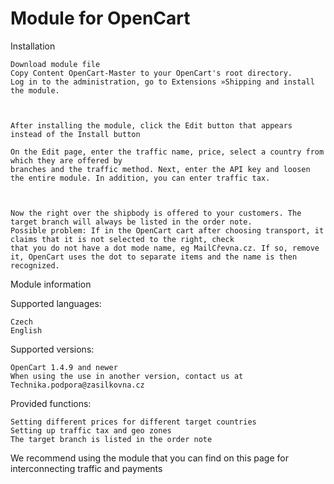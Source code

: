# Module for OpenCart
Installation

    Download module file
    Copy Content OpenCart-Master to your OpenCart's root directory.
    Log in to the administration, go to Extensions »Shipping and install the module.



    After installing the module, click the Edit button that appears instead of the Install button

    On the Edit page, enter the traffic name, price, select a country from which they are offered by 
    branches and the traffic method. Next, enter the API key and loosen the entire module. In addition, you can enter traffic tax.



    Now the right over the shipbody is offered to your customers. The target branch will always be listed in the order note.
    Possible problem: If in the OpenCart cart after choosing transport, it claims that it is not selected to the right, check 
    that you do not have a dot mode name, eg MailCřevna.cz. If so, remove it, OpenCart uses the dot to separate items and the name is then recognized.

Module information

Supported languages:

    Czech
    English

Supported versions:

    OpenCart 1.4.9 and newer
    When using the use in another version, contact us at Technika.podpora@zasilkovna.cz

Provided functions:

    Setting different prices for different target countries
    Setting up traffic tax and geo zones
    The target branch is listed in the order note

We recommend using the module that you can find on this page for interconnecting traffic and payments
